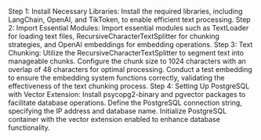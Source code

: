 Step 1: Install Necessary Libraries:
   Install the required libraries, including LangChain, OpenAI, and TikToken, to enable efficient text processing.
Step 2: Import Essential Modules:
   Import essential modules such as TextLoader for loading text files, RecursiveCharacterTextSplitter for chunking strategies, and OpenAI embeddings for embedding operations.
Step 3: Text Chunking:
   Utilize the RecursiveCharacterTextSplitter to segment text into manageable chunks.
   Configure the chunk size to 1024 characters with an overlap of 48 characters for optimal processing.
   Conduct a test embedding to ensure the embedding system functions correctly, validating the effectiveness of the text chunking process.
Step 4: Setting Up PostgreSQL with Vector Extension:
   Install psycopg2-binary and pgvector packages to facilitate database operations.
   Define the PostgreSQL connection string, specifying the IP address and database name.
   Initialize PostgreSQL container with the vector extension enabled to enhance database functionality.
